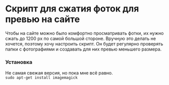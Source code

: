 # Скрипт для сжатия фоток для превью на сайте
Чтобы на сайте можно было комфортно просматривать фотки, их нужно сжать до 1200 px по самой большой стороне.
Вручную это делать не хочется, поэтому хочу настроить скрипт. Он будет регулярно проверять папки с фотографиями
и создавать для них превью меньшего размера.

### Установка
Не самая свежая версия, но пока мне всё равно.  
`sudo apt-get install imagemagick`  
